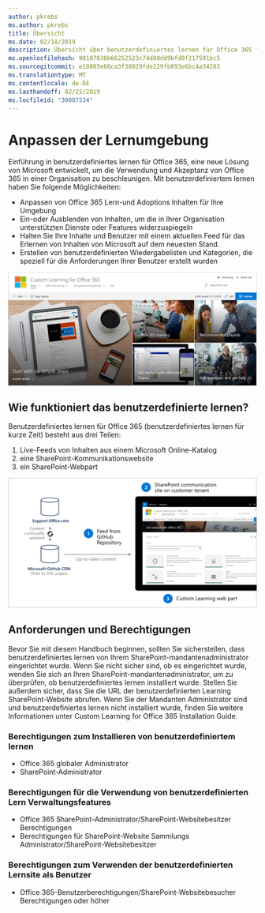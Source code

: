```yaml
---
author: pkrebs
ms.author: pkrebs
title: Übersicht
ms.date: 02/18/2019
description: Übersicht über benutzerdefiniertes lernen für Office 365 für Administratoren
ms.openlocfilehash: 98187038b66252523c74d88dd9bfd0f217591bc5
ms.sourcegitcommit: e10085e60ca3f38029fde229fb093e6bc4a34203
ms.translationtype: MT
ms.contentlocale: de-DE
ms.lasthandoff: 02/25/2019
ms.locfileid: "30087534"
---
```

# <a name="customize-the-learning-experience"></a>Anpassen der Lernumgebung

Einführung in benutzerdefiniertes lernen für Office 365, eine neue Lösung von Microsoft entwickelt, um die Verwendung und Akzeptanz von Office 365 in einer Organisation zu beschleunigen. Mit benutzerdefiniertem lernen haben Sie folgende Möglichkeiten:
- Anpassen von Office 365 Lern-und Adoptions Inhalten für Ihre Umgebung 
- Ein-oder Ausblenden von Inhalten, um die in Ihrer Organisation unterstützten Dienste oder Features widerzuspiegeln 
- Halten Sie Ihre Inhalte und Benutzer mit einem aktuellen Feed für das Erlernen von Inhalten von Microsoft auf dem neuesten Stand. 
- Erstellen von benutzerdefinierten Wiedergabelisten und Kategorien, die speziell für die Anforderungen Ihrer Benutzer erstellt wurden

![CG-Introducing. png](media/cg-introducing.png)

## <a name="how-does-custom-learning-work"></a>Wie funktioniert das benutzerdefinierte lernen?

Benutzerdefiniertes lernen für Office 365 (benutzerdefiniertes lernen für kurze Zeit) besteht aus drei Teilen: 
1. Live-Feeds von Inhalten aus einem Microsoft Online-Katalog
2. eine SharePoint-Kommunikationswebsite
3. ein SharePoint-Webpart 

![CG-howitworks. png](media/cg-howitworks.png)

## <a name="requirements-and-permissions"></a>Anforderungen und Berechtigungen

Bevor Sie mit diesem Handbuch beginnen, sollten Sie sicherstellen, dass benutzerdefiniertes lernen von Ihrem SharePoint-mandantenadministrator eingerichtet wurde. Wenn Sie nicht sicher sind, ob es eingerichtet wurde, wenden Sie sich an Ihren SharePoint-mandantenadministrator, um zu überprüfen, ob benutzerdefiniertes lernen installiert wurde. Stellen Sie außerdem sicher, dass Sie die URL der benutzerdefinierten Learning SharePoint-Website abrufen. Wenn Sie der Mandanten Administrator sind und benutzerdefiniertes lernen nicht installiert wurde, finden Sie weitere Informationen unter Custom Learning for Office 365 Installation Guide. 

### <a name="permissions-to-install-custom-learning"></a>Berechtigungen zum Installieren von benutzerdefiniertem lernen

- Office 365 globaler Administrator
- SharePoint-Administrator

### <a name="permissions-to-use-custom-learning-administration-features"></a>Berechtigungen für die Verwendung von benutzerdefinierten Lern Verwaltungsfeatures

- Office 365 SharePoint-Administrator/SharePoint-Websitebesitzer Berechtigungen
- Berechtigungen für SharePoint-Website Sammlungs Administrator/SharePoint-Websitebesitzer

### <a name="permissions-to-use-the-custom-learning-site-as-a-user"></a>Berechtigungen zum Verwenden der benutzerdefinierten Lernsite als Benutzer

- Office 365-Benutzerberechtigungen/SharePoint-Websitebesucher Berechtigungen oder höher


